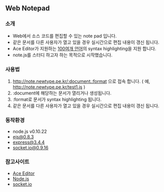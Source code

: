 Web Notepad
-----------

### 소개
* Web에서 소스 코드를 편집할 수 있는 note pad 입니다.
* 같은 문서를 다른 사용자가 열고 있을 경우 실시간으로 편집 내용이 갱신 됩니다.
* Ace Editor가 지원하는 [100여개 언어](https://github.com/lmk/note/blob/master/public/javascripts/support_extension.js)의 syntax highlighting을 지원 합니다.
* note.js를 스터디 하고자 하는 목적으로 시작했습니다.

### 사용법
1. http://note.newtype.pe.kr/:document.:format 으로 접속 합니다.
   ( 예, http://note.newtype.pe.kr/test1.js )
2. :document에 해당하는 문서가 열리거나 생성됩니다.
3. :format로 문서가 syntax highlighting 됩니다.
4. 같은 문서를 다른 사용자가 열고 있을 경우 실시간으로 편집 내용이 갱신 됩니다.

### 동작환경
* node.js v0.10.22
* ejs@0.8.3
* express@3.4.4
* socket.io@0.9.16

### 참고사이트
* [Ace Editor](http://ace.c9.io/#nav=about)
* [Node.js](http://www.nodejs.org/api/)
* [socket.io](http://socket.io/)
